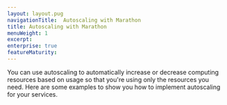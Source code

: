 ```yaml
---
layout: layout.pug
navigationTitle:  Autoscaling with Marathon
title: Autoscaling with Marathon
menuWeight: 1
excerpt:
enterprise: true
featureMaturity:
---
```







You can use autoscaling to automatically increase or decrease computing resources based on usage so that you're using only the resources you need. Here are some examples to show you how to implement autoscaling for your services.
